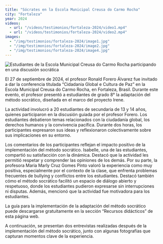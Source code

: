 ```yaml
---
title: "Sócrates en la Escola Municipal Creusa do Carmo Rocha"
city: "Fortaleza"
year: 2024
videos:
  - url: "/videos/testimonios/fortaleza-2024/video1.mp4"
  - url: "/videos/testimonios/fortaleza-2024/video2.mp4"
images:
  - "/img/testimonios/fortaleza-2024/image1.jpg"
  - "/img/testimonios/fortaleza-2024/image2.jpg"
  - "/img/testimonios/fortaleza-2024/image4.jpg"
---
```


<img src="/img/testimonios/fortaleza-2024/image3.jpg" alt="Estudiantes de la Escola Municipal Creusa do Carmo Rocha participando en una discusión socrática" class="testimonial-image">

El 27 de septiembre de 2024, el profesor Ronald Forero Álvarez fue invitado a dar la conferencia titulada “Cidadania Global e Cultura de Paz” en la Escola Municipal Creusa do Carmo Rocha, en Fortaleza, Brasil. Durante este evento, el profesor presentó a estudiantes de grado 8° la adaptación del método socrático, diseñada en el marco del proyecto Irene.

La actividad involucró a 20 estudiantes de secundaria de 13 y 14 años, quienes participaron en la discusión guiada por el profesor Forero. Los estudiantes debatieron temas relacionados con la ciudadanía global, los derechos humanos y la convivencia pacífica. Durante dos horas, los participantes expresaron sus ideas y reflexionaron colectivamente sobre sus implicaciones en su entorno.

Los comentarios de los participantes reflejan el impacto positivo de la implementación del método socrático. Isabelle, una de las estudiantes, compartió su satisfacción con la dinámica. Destacó que la actividad les permitió respetar y comprender las opiniones de los demás. Por su parte, la profesora Maria Marly Cruz Gomes Pinto valoró la experiencia como muy positiva, especialmente por el contexto de la clase, que enfrenta problemas frecuentes de bullying y conflictos entre los estudiantes. Destacó también cómo el método socrático facilitó un espacio de diálogo abierto y respetuoso, donde los estudiantes pudieron expresarse sin interrupciones ni disputas. Además, mencionó que la actividad fue motivadora para los estudiantes.

La guía para la implementación de la adaptación del método socrático puede descargarse gratuitamente en la sección “Recursos didácticos” de esta página web.

A continuación, se presentan dos entrevistas realizadas después de la implementación del método socrático, junto con algunas fotografías que capturan momentos clave de la experiencia.
